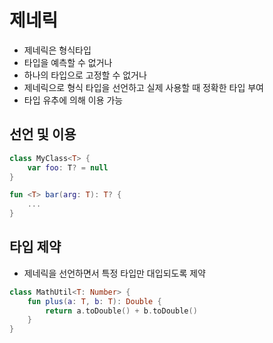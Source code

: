 # 제네릭

* 제네릭은 형식타입
* 타입을 예측할 수 없거나
* 하나의 타입으로 고정할 수 없거나
* 제네릭으로 형식 타입을 선언하고 실제 사용할 때 정확한 타입 부여
* 타입 유추에 의해 이용 가능

## 선언 및 이용

```kotlin
class MyClass<T> {
    var foo: T? = null
}

fun <T> bar(arg: T): T? {
    ...
}
```

## 타입 제약

* 제네릭을 선언하면서 특정 타입만 대입되도록 제약

```kotlin
class MathUtil<T: Number> {
    fun plus(a: T, b: T): Double {
        return a.toDouble() + b.toDouble()
    }
}

